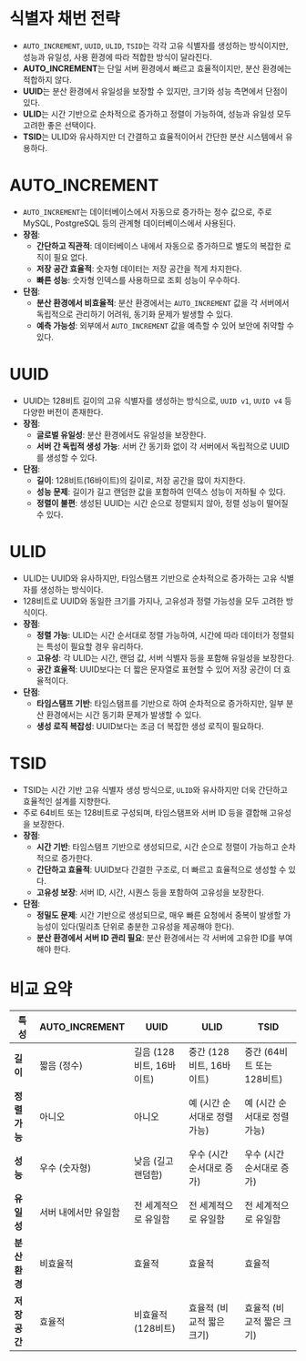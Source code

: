 # 식별자 채번 전략

- `AUTO_INCREMENT`, `UUID`, `ULID`, `TSID`는 각각 고유 식별자를 생성하는 방식이지만, 성능과 유일성, 사용 환경에 따라 적합한 방식이 달라진다.
- **AUTO_INCREMENT**는 단일 서버 환경에서 빠르고 효율적이지만, 분산 환경에는 적합하지 않다.
- **UUID**는 분산 환경에서 유일성을 보장할 수 있지만, 크기와 성능 측면에서 단점이 있다.
- **ULID**는 시간 기반으로 순차적으로 증가하고 정렬이 가능하여, 성능과 유일성 모두 고려한 좋은 선택이다.
- **TSID**는 ULID와 유사하지만 더 간결하고 효율적이어서 간단한 분산 시스템에서 유용하다.

# AUTO_INCREMENT

- `AUTO_INCREMENT`는 데이터베이스에서 자동으로 증가하는 정수 값으로, 주로 MySQL, PostgreSQL 등의 관계형 데이터베이스에서 사용된다.
- **장점**:
    - **간단하고 직관적**: 데이터베이스 내에서 자동으로 증가하므로 별도의 복잡한 로직이 필요 없다.
    - **저장 공간 효율적**: 숫자형 데이터는 저장 공간을 적게 차지한다.
    - **빠른 성능**: 숫자형 인덱스를 사용하므로 조회 성능이 우수하다.
- **단점**:
    - **분산 환경에서 비효율적**: 분산 환경에서는 `AUTO_INCREMENT` 값을 각 서버에서 독립적으로 관리하기 어려워, 동기화 문제가 발생할 수 있다.
    - **예측 가능성**: 외부에서 `AUTO_INCREMENT` 값을 예측할 수 있어 보안에 취약할 수 있다.

# UUID

- UUID는 128비트 길이의 고유 식별자를 생성하는 방식으로, `UUID v1`, `UUID v4` 등 다양한 버전이 존재한다.
- **장점**:
    - **글로벌 유일성**: 분산 환경에서도 유일성을 보장한다.
    - **서버 간 독립적 생성 가능**: 서버 간 동기화 없이 각 서버에서 독립적으로 UUID를 생성할 수 있다.
- **단점**:
    - **길이**: 128비트(16바이트)의 길이로, 저장 공간을 많이 차지한다.
    - **성능 문제**: 길이가 길고 랜덤한 값을 포함하여 인덱스 성능이 저하될 수 있다.
    - **정렬이 불편**: 생성된 UUID는 시간 순으로 정렬되지 않아, 정렬 성능이 떨어질 수 있다.

# ULID

- ULID는 UUID와 유사하지만, 타임스탬프 기반으로 순차적으로 증가하는 고유 식별자를 생성하는 방식이다. 
- 128비트로 UUID와 동일한 크기를 가지나, 고유성과 정렬 가능성을 모두 고려한 방식이다.
- **장점**:
    - **정렬 가능**: ULID는 시간 순서대로 정렬 가능하여, 시간에 따라 데이터가 정렬되는 특성이 필요할 경우 유리하다.
    - **고유성**: 각 ULID는 시간, 랜덤 값, 서버 식별자 등을 포함해 유일성을 보장한다.
    - **공간 효율적**: UUID보다는 더 짧은 문자열로 표현할 수 있어 저장 공간이 더 효율적이다.
- **단점**:
    - **타임스탬프 기반**: 타임스탬프를 기반으로 하여 순차적으로 증가하지만, 일부 분산 환경에서는 시간 동기화 문제가 발생할 수 있다.
    - **생성 로직 복잡성**: UUID보다는 조금 더 복잡한 생성 로직이 필요하다.

# TSID

- TSID는 시간 기반 고유 식별자 생성 방식으로, `ULID`와 유사하지만 더욱 간단하고 효율적인 설계를 지향한다.
- 주로 64비트 또는 128비트로 구성되며, 타임스탬프와 서버 ID 등을 결합해 고유성을 보장한다.
- **장점**:
    - **시간 기반**: 타임스탬프 기반으로 생성되므로, 시간 순으로 정렬이 가능하고 순차적으로 증가한다.
    - **간단하고 효율적**: UUID보다 간결한 구조로, 더 빠르고 효율적으로 생성할 수 있다.
    - **고유성 보장**: 서버 ID, 시간, 시퀀스 등을 포함하여 고유성을 보장한다.
- **단점**:
    - **정밀도 문제**: 시간 기반으로 생성되므로, 매우 빠른 요청에서 중복이 발생할 가능성이 있다(밀리초 단위로 충분한 고유성을 제공해야 한다).
    - **분산 환경에서 서버 ID 관리 필요**: 분산 환경에서는 각 서버에 고유한 ID를 부여해야 한다.

# **비교 요약**

| 특성 | AUTO_INCREMENT | UUID | ULID | TSID |
| --- | --- | --- | --- | --- |
| **길이** | 짧음 (정수) | 길음 (128비트, 16바이트) | 중간 (128비트, 16바이트) | 중간 (64비트 또는 128비트) |
| **정렬 가능** | 아니오 | 아니오 | 예 (시간 순서대로 정렬 가능) | 예 (시간 순서대로 정렬 가능) |
| **성능** | 우수 (숫자형) | 낮음 (길고 랜덤함) | 우수 (시간 순서대로 증가) | 우수 (시간 순서대로 증가) |
| **유일성** | 서버 내에서만 유일함 | 전 세계적으로 유일함 | 전 세계적으로 유일함 | 전 세계적으로 유일함 |
| **분산 환경** | 비효율적 | 효율적 | 효율적 | 효율적 |
| **저장 공간** | 효율적 | 비효율적 (128비트) | 효율적 (비교적 짧은 크기) | 효율적 (비교적 짧은 크기) |